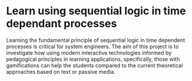 # Learn using sequential logic in time dependant processes

Learning the fundamental principle of sequential logic in time dependent
processes is critical for system engineers. The aim of this project is to
investigate how using modern interactive technologies informed by
pedagogical principles in learning applications, specifically, those with
gamifications can help the students compared to the current theoretical
approaches based on text or passive media.
